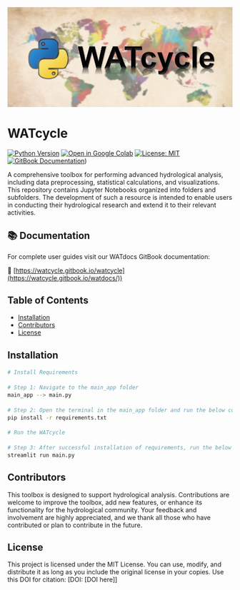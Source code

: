 ![Image: Python Logo](https://github.com/ronikianji/WATcycle/blob/5d731b06376360baad7d824a21a7ce91fd338602/assets/Cover%20Image.jpg)
# WATcycle

[![Python Version](https://img.shields.io/badge/python-3.8-blue)](https://www.python.org/downloads/release/python-380/)
[![Open in Google Colab](https://colab.research.google.com/assets/colab-badge.svg)](https://colab.research.google.com/github/ronikianji/WATcycle)
[![License: MIT](https://img.shields.io/badge/License-MIT-yellow.svg)](https://github.com/ronikianji/WATcycle/blob/1338c4fb71dde76a90d6fe632918d0dcc35b1b5c/LICENSE)
[![GitBook Documentation](https://img.shields.io/badge/📖_Documentation-GitBook-3884FF)](https://watcycle.gitbook.io/watdocs/))

A comprehensive toolbox for performing advanced hydrological analysis, including data preprocessing, statistical calculations, and visualizations. 
This repository contains Jupyter Notebooks organized into folders and subfolders. The development of such a resource is intended to enable users in conducting their hydrological research and extend it to their relevant activities.

## 📚 Documentation
For complete user guides visit our WATdocs GitBook documentation:

🔗 [https://watcycle.gitbook.io/watcycle](https://watcycle.gitbook.io/watdocs/))
## Table of Contents
- [Installation](#installation)
- [Contributors](#contributors)
- [License](#license)

## Installation
```bash
# Install Requirements

# Step 1: Navigate to the main_app folder
main_app --> main.py

# Step 2: Open the terminal in the main_app folder and run the below command
pip install -r requirements.txt

# Run the WATcycle

# Step 3: After successful installation of requirements, run the below command
streamlit run main.py
```
## Contributors
This toolbox is designed to support hydrological analysis. Contributions are welcome to improve the toolbox, add new features, or enhance its functionality for the hydrological community. 
Your feedback and involvement are highly appreciated, and we thank all those who have contributed or plan to contribute in the future.

## License
This project is licensed under the MIT License. You can use, modify, and distribute it as long as you include the original license in your copies. 
Use this DOI for citation: [DOI: [DOI here]]
